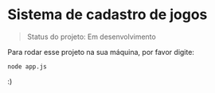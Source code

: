 # Sistema de cadastro de jogos #

>Status do projeto: Em desenvolvimento

Para rodar esse projeto na sua máquina, por favor digite:

````
node app.js
````

:)
